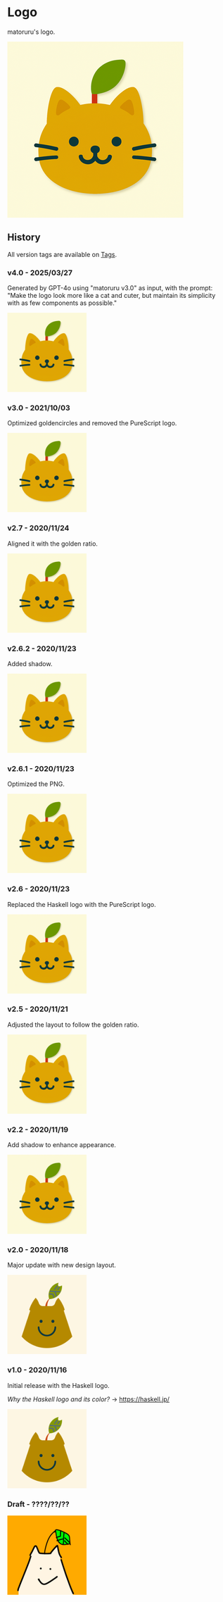 # Logo

matoruru's logo.

![matoruru logo](./matoruru400.png)


## History

All version tags are available on [Tags](https://github.com/matoruru/logo/tags).

### **v4.0** - 2025/03/27
Generated by GPT-4o using "matoruru v3.0" as input, with the prompt: "Make the logo look more like a cat and cuter, but maintain its simplicity with as few components as possible."

<img src="https://raw.githubusercontent.com/matoruru/logo/v4.0/matoruru400.png" width="180"/>

### **v3.0** - 2021/10/03
Optimized goldencircles and removed the PureScript logo.

<img src="https://raw.githubusercontent.com/matoruru/logo/v3.0/matoruru400.png" width="180"/>

### **v2.7** - 2020/11/24
Aligned it with the golden ratio.

<img src="https://raw.githubusercontent.com/matoruru/logo/v2.7/matoruru400.png" width="180"/>

### **v2.6.2** - 2020/11/23
Added shadow.

<img src="https://raw.githubusercontent.com/matoruru/logo/v2.6.2/matoruru400.png" width="180"/>

### **v2.6.1** - 2020/11/23
Optimized the PNG.

<img src="https://raw.githubusercontent.com/matoruru/logo/v2.6.1/matoruru400.png" width="180"/>

### **v2.6** - 2020/11/23
Replaced the Haskell logo with the PureScript logo.

<img src="https://raw.githubusercontent.com/matoruru/logo/v2.6/matoruru400.png" width="180"/>

### **v2.5** - 2020/11/21
Adjusted the layout to follow the golden ratio.

<img src="https://raw.githubusercontent.com/matoruru/logo/v2.5/matoruru400.png" width="180"/>

### **v2.2** - 2020/11/19
Add shadow to enhance appearance.

<img src="https://raw.githubusercontent.com/matoruru/logo/v2.2/matoruru400.png" width="180"/>

### **v2.0** - 2020/11/18
Major update with new design layout.

<img src="https://raw.githubusercontent.com/matoruru/logo/v2.0/matoruru-400x400.png" width="180"/>

### **v1.0** - 2020/11/16
Initial release with the Haskell logo.

*Why the Haskell logo and its color?* -> https://haskell.jp/

<img src="https://raw.githubusercontent.com/matoruru/logo/v1.0/matoruru-400x400.png" width="180"/>

### **Draft** - ????/??/??

<img src="https://raw.githubusercontent.com/matoruru/logo/13d902786a8cdb839f76adf9fc017b7e971afb03/matoruru-draft.png" width="180"/>
